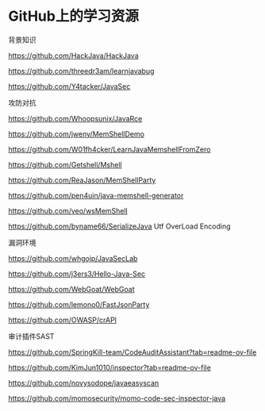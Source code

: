 # GitHub上的学习资源

背景知识

https://github.com/HackJava/HackJava

https://github.com/threedr3am/learnjavabug

https://github.com/Y4tacker/JavaSec



攻防对抗

https://github.com/Whoopsunix/JavaRce

https://github.com/jweny/MemShellDemo

https://github.com/W01fh4cker/LearnJavaMemshellFromZero

https://github.com/Getshell/Mshell

https://github.com/ReaJason/MemShellParty

https://github.com/pen4uin/java-memshell-generator

https://github.com/veo/wsMemShell

https://github.com/byname66/SerializeJava	Utf OverLoad Encoding



漏洞环境

https://github.com/whgojp/JavaSecLab

https://github.com/j3ers3/Hello-Java-Sec

https://github.com/WebGoat/WebGoat

https://github.com/lemono0/FastJsonParty

https://github.com/OWASP/crAPI



审计插件SAST

https://github.com/SpringKill-team/CodeAuditAssistant?tab=readme-ov-file

https://github.com/KimJun1010/inspector?tab=readme-ov-file

https://github.com/novysodope/javaeasyscan

https://github.com/momosecurity/momo-code-sec-inspector-java

